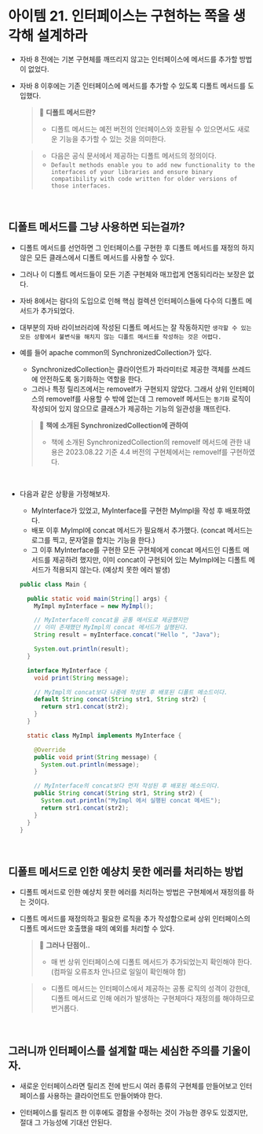 # 아이템 21. 인터페이스는 구현하는 쪽을 생각해 설계하라

- 자바 8 전에는 기본 구현체를 깨뜨리지 않고는 인터페이스에 메서드를 추가할 방법이 없었다.
  
- 자바 8 이후에는 기존 인터페이스에 메서드를 추가할 수 있도록 디폴트 메서드를 도입했다.
  
    > 📌 **디폴트 메서드란?**
    > - 디폴트 메서드는 예전 버전의 인터페이스와 호환될 수 있으면서도 새로운 기능을 추가할 수 있는 것을 의미한다.

    > - 다음은 공식 문서에서 제공하는 디폴트 메서드의 정의이다.
    > - `Default methods enable you to add new functionality to the interfaces of your libraries and ensure binary compatibility with code written for older versions of those interfaces.`

<br>

## 디폴트 메서드를 그냥 사용하면 되는걸까?
  
- 디폴트 메서드를 선언하면 그 인터페이스를 구현한 후 디폴트 메서드를 재정의 하지 않은 모든 클래스에서 디폴트 메서드를 사용할 수 있다.
  
- 그러나 이 디폴트 메서드들이 모든 기존 구현체와 매끄럽게 연동되리라는 보장은 없다.

- 자바 8에서는 람다의 도입으로 인해 핵심 컬렉션 인터페이스들에 다수의 디폴트 메서드가 추가되었다.
  
- 대부분의 자바 라이브러리에 작성된 디폴트 메서드는 잘 작동하지만 `생각할 수 있는 모든 상황에서 불변식을 해치지 않는 디폴트 메서드를 작성하는 것은 어렵다.`

- 예를 들어 apache common의 SynchronizedCollection가 있다.
  - SynchronizedCollection는 클라이언트가 파라미터로 제공한 객체를 쓰레드에 안전하도록 동기화하는 역할을 한다.
  - 그러나 특정 릴리즈에서는 removeIf가 구현되지 않았다. 그래서 상위 인터페이스의 removeIf를 사용할 수 밖에 없는데 그 removeIf 메서드는 `동기화` 로직이 작성되어 있지 않으므로 클래스가 제공하는 기능의 일관성을 깨뜨린다.
  
  > 📌 **책에 소개된 SynchronizedCollection에 관하여**
  > - 책에 소개된 SynchronizedCollection의 removeIf 메서드에 관한 내용은 2023.08.22 기준 4.4   버전의 구현체에서는 removeIf를 구현하였다.

  <br>

- 다음과 같은 상황을 가정해보자.
  - MyInterface가 있었고, MyInterface를 구현한 MyImpl을 작성 후 배포하였다.
  - 배포 이후 MyImpl에 concat 메서드가 필요해서 추가했다. (concat 메서드는 로그를 찍고, 문자열을 합치는 기능을 한다.)
  - 그 이후 MyInterface를 구현한 모든 구현체에게 concat 메서드인 디폴트 메서드를 제공하려 했지만, 이미 concat이 구현되어 있는 MyImpl에는 디폴트 메서드가 적용되지 않는다. (예상치 못한 에러 발생)

  ```java
  public class Main {

    public static void main(String[] args) {
      MyImpl myInterface = new MyImpl();

      // MyInterface의 concat을 공통 메서도로 제공했지만
      // 이미 존재했던 MyImpl의 concat 메서드가 실행된다.
      String result = myInterface.concat("Hello ", "Java");

      System.out.println(result);
    }

    interface MyInterface {
      void print(String message);

      // MyImpl의 concat보다 나중에 작성된 후 배포된 디폴트 메소드이다.
      default String concat(String str1, String str2) {
        return str1.concat(str2);
      }
    }

    static class MyImpl implements MyInterface {

      @Override
      public void print(String message) {
        System.out.println(message);
      }

      // MyInterface의 concat보다 먼저 작성된 후 배포된 메소드이다.
      public String concat(String str1, String str2) {
        System.out.println("MyImpl 에서 실행된 concat 메서드");
        return str1.concat(str2);
      }
    }
  }

  ```

<br>

## 디폴트 메서드로 인한 예샹치 못한 에러를 처리하는 방법

- 디폴트 메서드로 인한 예샹치 못한 에러를 처리하는 방법은 구현체에서 재정의를 하는 것이다.
- 디폴트 메서드를 재정의하고 필요한 로직을 추가 작성함으로써 상위 인터페이스의 디폴트 메서드만 호출했을 때의 예외를 처리할 수 있다.
  
  > 📌 **그러나 단점이..**
  > - 매 번 상위 인터페이스에 디폴트 메서드가 추가되었는지 확인해야 한다. (컴파일 오류조차 안나므로 일일이 확인해야 함)
  
  > - 디폴트 메서드는 인터페이스에서 제공하는 공통 로직의 성격이 강한데, 디폴트 메서드로 인해 에러가 발생하는 구현체마다 재정의를 해야하므로 번거롭다.

  <br>

## 그러니까 인터페이스를 설계할 때는 세심한 주의를 기울이자.

- 새로운 인터페이스라면 릴리즈 전에 반드시 여러 종류의 구현체를 만들어보고 인터페이스를 사용하는 클라이언트도 만들어봐야 한다.

- 인터페이스를 릴리즈 한 이후에도 결함을 수정하는 것이 가능한 경우도 있겠지만, 절대 그 가능성에 기대선 안된다.